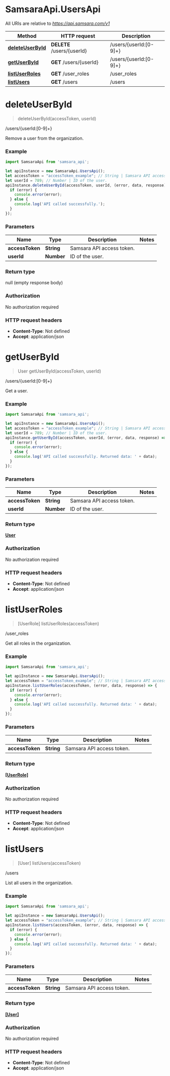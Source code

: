 # SamsaraApi.UsersApi

All URIs are relative to *https://api.samsara.com/v1*

Method | HTTP request | Description
------------- | ------------- | -------------
[**deleteUserById**](UsersApi.md#deleteUserById) | **DELETE** /users/{userId} | /users/{userId:[0-9]+}
[**getUserById**](UsersApi.md#getUserById) | **GET** /users/{userId} | /users/{userId:[0-9]+}
[**listUserRoles**](UsersApi.md#listUserRoles) | **GET** /user_roles | /user_roles
[**listUsers**](UsersApi.md#listUsers) | **GET** /users | /users


<a name="deleteUserById"></a>
# **deleteUserById**
> deleteUserById(accessToken, userId)

/users/{userId:[0-9]+}

Remove a user from the organization.

### Example
```javascript
import SamsaraApi from 'samsara_api';

let apiInstance = new SamsaraApi.UsersApi();
let accessToken = "accessToken_example"; // String | Samsara API access token.
let userId = 789; // Number | ID of the user.
apiInstance.deleteUserById(accessToken, userId, (error, data, response) => {
  if (error) {
    console.error(error);
  } else {
    console.log('API called successfully.');
  }
});
```

### Parameters

Name | Type | Description  | Notes
------------- | ------------- | ------------- | -------------
 **accessToken** | **String**| Samsara API access token. | 
 **userId** | **Number**| ID of the user. | 

### Return type

null (empty response body)

### Authorization

No authorization required

### HTTP request headers

 - **Content-Type**: Not defined
 - **Accept**: application/json

<a name="getUserById"></a>
# **getUserById**
> User getUserById(accessToken, userId)

/users/{userId:[0-9]+}

Get a user.

### Example
```javascript
import SamsaraApi from 'samsara_api';

let apiInstance = new SamsaraApi.UsersApi();
let accessToken = "accessToken_example"; // String | Samsara API access token.
let userId = 789; // Number | ID of the user.
apiInstance.getUserById(accessToken, userId, (error, data, response) => {
  if (error) {
    console.error(error);
  } else {
    console.log('API called successfully. Returned data: ' + data);
  }
});
```

### Parameters

Name | Type | Description  | Notes
------------- | ------------- | ------------- | -------------
 **accessToken** | **String**| Samsara API access token. | 
 **userId** | **Number**| ID of the user. | 

### Return type

[**User**](User.md)

### Authorization

No authorization required

### HTTP request headers

 - **Content-Type**: Not defined
 - **Accept**: application/json

<a name="listUserRoles"></a>
# **listUserRoles**
> [UserRole] listUserRoles(accessToken)

/user_roles

Get all roles in the organization.

### Example
```javascript
import SamsaraApi from 'samsara_api';

let apiInstance = new SamsaraApi.UsersApi();
let accessToken = "accessToken_example"; // String | Samsara API access token.
apiInstance.listUserRoles(accessToken, (error, data, response) => {
  if (error) {
    console.error(error);
  } else {
    console.log('API called successfully. Returned data: ' + data);
  }
});
```

### Parameters

Name | Type | Description  | Notes
------------- | ------------- | ------------- | -------------
 **accessToken** | **String**| Samsara API access token. | 

### Return type

[**[UserRole]**](UserRole.md)

### Authorization

No authorization required

### HTTP request headers

 - **Content-Type**: Not defined
 - **Accept**: application/json

<a name="listUsers"></a>
# **listUsers**
> [User] listUsers(accessToken)

/users

List all users in the organization.

### Example
```javascript
import SamsaraApi from 'samsara_api';

let apiInstance = new SamsaraApi.UsersApi();
let accessToken = "accessToken_example"; // String | Samsara API access token.
apiInstance.listUsers(accessToken, (error, data, response) => {
  if (error) {
    console.error(error);
  } else {
    console.log('API called successfully. Returned data: ' + data);
  }
});
```

### Parameters

Name | Type | Description  | Notes
------------- | ------------- | ------------- | -------------
 **accessToken** | **String**| Samsara API access token. | 

### Return type

[**[User]**](User.md)

### Authorization

No authorization required

### HTTP request headers

 - **Content-Type**: Not defined
 - **Accept**: application/json

